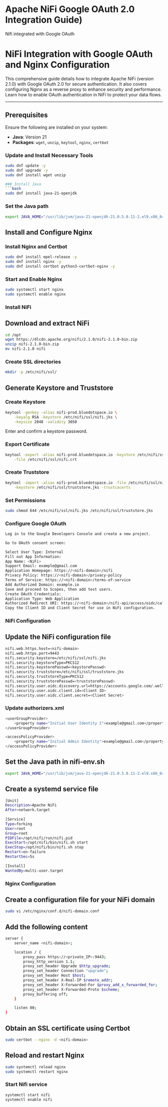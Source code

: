 # Apache NiFi Google OAuth 2.0 Integration Guide)
Nifi integrated with Google OAuth
# NiFi Integration with Google OAuth and Nginx Configuration
This comprehensive guide details how to integrate Apache NiFi (version 2.1.0) with Google OAuth 2.0 for secure authentication. It also covers configuring Nginx as a reverse proxy to enhance security and performance. Learn how to enable OAuth authentication in NiFi to protect your data flows.

---

## Prerequisites

Ensure the following are installed on your system:

- **Java**: Version 21
- **Packages**: `wget`, `unzip`, `keytool`, `nginx`, `certbot`

### Update and Install Necessary Tools

```bash
sudo dnf update -y
sudo dnf upgrade -y
sudo dnf install wget unzip

### Install Java
```bash
sudo dnf install java-21-openjdk
```
### Set the Java path
```bash
export JAVA_HOME="/usr/lib/jvm/java-21-openjdk-21.0.5.0.11-2.el9.x86_64"
```
## Install and Configure Nginx
### Install Nginx and Certbot
```bash
sudo dnf install epel-release -y
sudo dnf install nginx -y
sudo dnf install certbot python3-certbot-nginx -y
```
### Start and Enable Nginx
```bash
sudo systemctl start nginx
sudo systemctl enable nginx
```
### Install NiFi
## Download and extract NiFi
```bash
cd /opt
wget https://dlcdn.apache.org/nifi/2.1.0/nifi-2.1.0-bin.zip
unzip nifi-2.1.0-bin.zip
mv nifi-2.1.0 nifi
```
### Create SSL directories
```bash
mkdir -p /etc/nifi/ssl/
```
## Generate Keystore and Truststore
### Create Keystore
```bash
keytool -genkey -alias nifi-prod.bluedotspace.io \
    -keyalg RSA -keystore /etc/nifi/ssl/nifi.jks \
    -keysize 2048 -validity 3650
```
Enter and confirm a keystore password.
### Export Certificate
```bash
keytool -export -alias nifi-prod.bluedotspace.io -keystore /etc/nifi/ssl/nifi.jks \
    -file /etc/nifi/ssl/nifi.crt
```
### Create Truststore
```bash
keytool -import -alias nifi-prod.bluedotspace.io -file /etc/nifi/ssl/nifi.crt \
    -keystore /etc/nifi/ssl/truststore.jks -trustcacerts
```
### Set Permissions
```bash
sudo chmod 644 /etc/nifi/ssl/nifi.jks /etc/nifi/ssl/truststore.jks
```
### Configure Google OAuth
```bash
Log in to the Google Developers Console and create a new project.

Go to OAuth consent screen:

Select User Type: Internal
Fill out App Information:
App Name: <NiFi>
Support Email: example@gmail.com
Application Homepage: https://<nifi-domain>/nifi
Privacy Policy: https://<nifi-domain>/privacy-policy
Terms of Service: https://<nifi-domain>/terms-of-service
Add Authorized Domain: example.io
Save and proceed to Scopes, then add test users.
Create OAuth Credentials:
Application Type: Web Application
Authorized Redirect URI: https://<nifi-domain>/nifi-api/access/oidc/callback
Copy the Client ID and Client Secret for use in NiFi configuration.
```
### NiFi Configuration
## Update the NiFi configuration file
```bash
nifi.web.https.host=<nifi-domain>
nifi.web.https.port=9443
nifi.security.keystore=/etc/nifi/ssl/nifi.jks
nifi.security.keystoreType=PKCS12
nifi.security.keystorePasswd=<keystorePasswd>
nifi.security.truststore=/etc/nifi/ssl/truststore.jks
nifi.security.truststoreType=PKCS12
nifi.security.truststorePasswd=<truststorePasswd>
nifi.security.user.oidc.discovery.url=https://accounts.google.com/.well-known/openid-configuration
nifi.security.user.oidc.client.id=<Client ID>
nifi.security.user.oidc.client.secret=<Client Secret>
```
### Update authorizers.xml
```bash
<userGroupProvider>
    <property name="Initial User Identity 1">example@gmail.com</property>
</userGroupProvider>

<accessPolicyProvider>
    <property name="Initial Admin Identity">example@gmail.com</property>
</accessPolicyProvider>
```
## Set the Java path in nifi-env.sh
```bash
export JAVA_HOME="/usr/lib/jvm/java-21-openjdk-21.0.5.0.11-2.el9.x86_64"
```
## Create a systemd service file 
```bash
[Unit]
Description=Apache NiFi
After=network.target
 
[Service]
Type=forking
User=root
Group=root
PIDFile=/opt/nifi/run/nifi.pid
ExecStart=/opt/nifi/bin/nifi.sh start
ExecStop=/opt/nifi/bin/nifi.sh stop
Restart=on-failure
RestartSec=5s
 
[Install]
WantedBy=multi-user.target
```

### Nginx Configuration
## Create a configuration file for your NiFi domain
```bash
sudo vi /etc/nginx/conf.d/nifi-domain.conf
```
## Add the following content
```bash
server {
    server_name <nifi-domain>;

    location / {
        proxy_pass https://<private_IP>:9443;
        proxy_http_version 1.1;
        proxy_set_header Upgrade $http_upgrade;
        proxy_set_header Connection "upgrade";
        proxy_set_header Host $host;
        proxy_set_header X-Real-IP $remote_addr;
        proxy_set_header X-Forwarded-For $proxy_add_x_forwarded_for;
        proxy_set_header X-Forwarded-Proto $scheme;
        proxy_buffering off;
    }

    listen 80;
}
```
## Obtain an SSL certificate using Certbot
```bash
sudo certbot --nginx -d <nifi-domain>
```
## Reload and restart Nginx
```bash
sudo systemctl reload nginx
sudo systemctl restart nginx
```
### Start Nifi service
```bash
systemctl start nifi
systemctl enable nifi
```

